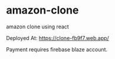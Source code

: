# amazon-clone
amazon clone using react

Deployed At:
https://clone-fb9f7.web.app/

Payment requires firebase blaze account.

